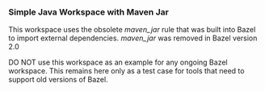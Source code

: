 ### Simple Java Workspace with Maven Jar

This workspace uses the obsolete *maven_jar* rule that was built into Bazel to import external dependencies.
*maven_jar* was removed in Bazel version 2.0

DO NOT use this workspace as an example for any ongoing Bazel workspace.
This remains here only as a test case for tools that need to support old versions of Bazel.
